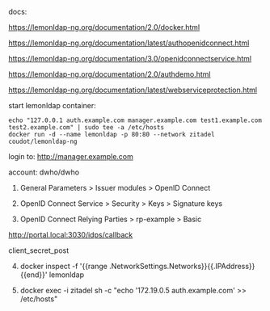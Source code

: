 docs:

https://lemonldap-ng.org/documentation/2.0/docker.html

https://lemonldap-ng.org/documentation/latest/authopenidconnect.html

https://lemonldap-ng.org/documentation/3.0/openidconnectservice.html

https://lemonldap-ng.org/documentation/2.0/authdemo.html

https://lemonldap-ng.org/documentation/latest/webserviceprotection.html

start lemonldap container:

```
echo "127.0.0.1 auth.example.com manager.example.com test1.example.com test2.example.com" | sudo tee -a /etc/hosts
docker run -d --name lemonldap -p 80:80 --network zitadel coudot/lemonldap-ng
```

login to: http://manager.example.com

account: dwho/dwho

1. General Parameters > Issuer modules > OpenID Connect

2. OpenID Connect Service > Security > Keys > Signature keys

3. OpenID Connect Relying Parties > rp-example > Basic

http://portal.local:3030/idps/callback

client_secret_post

4. docker inspect -f '{{range .NetworkSettings.Networks}}{{.IPAddress}}{{end}}' lemonldap

5. docker exec -i zitadel sh -c "echo '172.19.0.5 auth.example.com' >> /etc/hosts"
